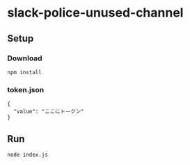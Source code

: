 # slack-police-unused-channel

## Setup

### Download

```
npm install
```

### token.json

```
{
  "value": "ここにトークン"
}
```

## Run

```
node index.js
```
